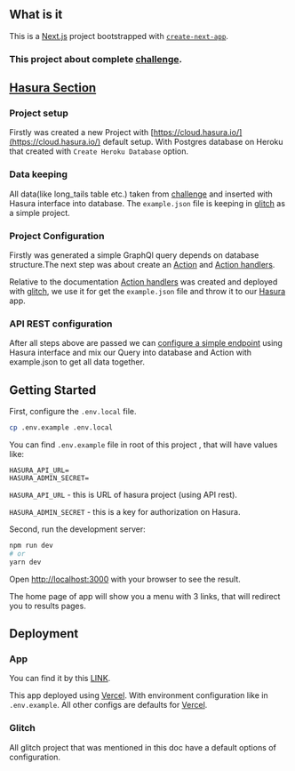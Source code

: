 ## What is it

This is a [Next.js](https://nextjs.org/) project bootstrapped with [`create-next-app`](https://github.com/vercel/next.js/tree/canary/packages/create-next-app).

### This project about complete [challenge](https://gist.github.com/istarkov/2fd23c75bba220571cf4bb03246c5c05).

## [Hasura Section](https://hasura.io/)

### Project setup

Firstly was created a new Project with [https://cloud.hasura.io/](https://cloud.hasura.io/) default setup.
With Postgres database on Heroku that created with `Create Heroku Database` option.

### Data keeping 

All data(like long_tails table etc.) taken from [challenge](https://gist.github.com/istarkov/2fd23c75bba220571cf4bb03246c5c05) and inserted with Hasura interface into database.
The `example.json` file is keeping in [glitch](https://glitch.com/) as a simple project.

### Project Configuration

Firstly was generated a simple GraphQl query depends on database structure.The next step was about create an [Action](https://hasura.io/docs/latest/graphql/core/actions/index.html) and [Action handlers](https://hasura.io/docs/latest/graphql/core/actions/action-handlers.html).

Relative to the documentation [Action handlers](https://hasura.io/docs/latest/graphql/core/actions/action-handlers.html) was created and deployed with [glitch](https://glitch.com/), we use it for get the `example.json` file and throw it to our [Hasura]() app.

### API REST configuration

After all steps above are passed we can [configure a simple endpoint](https://hasura.io/docs/latest/graphql/core/api-reference/restified.html) using Hasura interface and mix our Query into database and Action with example.json to get all data together.

## Getting Started

First, configure the `.env.local` file.
```bash
cp .env.example .env.local
```
You can find `.env.example` file in root of this project , that will have values like: 

```
HASURA_API_URL=
HASURA_ADMIN_SECRET=
```

`HASURA_API_URL` - this is URL of hasura project (using API rest).

`HASURA_ADMIN_SECRET` - this is a key for authorization on Hasura.

Second, run the development server:

```bash
npm run dev
# or
yarn dev
```

Open [http://localhost:3000](http://localhost:3000) with your browser to see the result.

The home page of app will show you a menu with 3 links, that will redirect you to results pages.

## Deployment

### App

You can find it by this [LINK](https://challenge-five-gamma.vercel.app/). 

This app deployed using [Vercel](https://vercel.com/).
With environment configuration like in `.env.example`.
All other configs are defaults for [Vercel](https://vercel.com/).

### Glitch
All glitch project that was mentioned in this doc have a default options of configuration.

